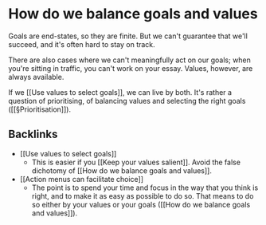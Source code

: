 # How do we balance goals and values
Goals are end-states, so they are finite. But we can't guarantee that we'll succeed, and it's often hard to stay on track.

There are also cases where we can't meaningfully act on our goals; when you're sitting in traffic, you can't work on your essay. Values, however, are always available.

If we [[Use values to select goals]], we can live by both. It's rather a question of prioritising, of balancing values and selecting the right goals ([[§Prioritisation]]).

## Backlinks
* [[Use values to select goals]]
	* This is easier if you [[Keep your values salient]]. Avoid the false dichotomy of [[How do we balance goals and values]]. 
* [[Action menus can facilitate choice]]
	* The point is to spend your time and focus in the way that you think is right, and to make it as easy as possible to do so. That means to do so either by your values or your goals ([[How do we balance goals and values]]).

<!-- #p1 -->

<!-- {BearID:BAF1C59B-E53A-4811-96A1-C83E8DE8CFBD-30227-0000211BB27B464E} -->
